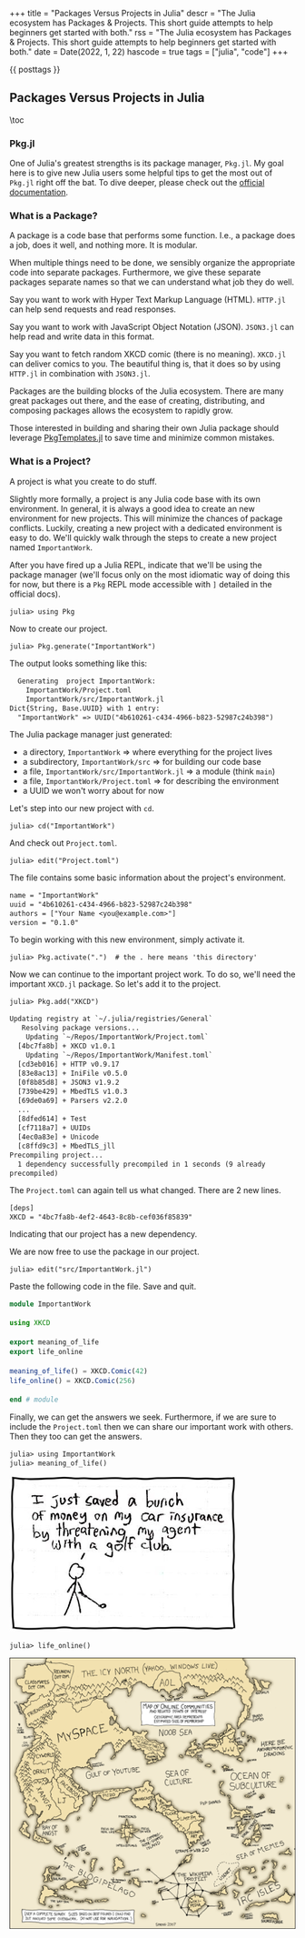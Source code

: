 +++
title = "Packages Versus Projects in Julia"
descr = "The Julia ecosystem has Packages & Projects. This short guide attempts to help beginners get started with both."
rss = "The Julia ecosystem has Packages & Projects. This short guide attempts to help beginners get started with both."
date = Date(2022, 1, 22)
hascode = true
tags = ["julia", "code"]
+++

{{ posttags }}

## Packages Versus Projects in Julia

\toc

### Pkg.jl

One of Julia's greatest strengths is its package manager, `Pkg.jl`. My goal
here is to give new Julia users some helpful tips to get the most out of
`Pkg.jl` right off the bat. To dive deeper, please check out the [official
documentation](https://pkgdocs.julialang.org/v1/).

### What is a Package?

A package is a code base that performs some function. I.e., a package does a
job, does it well, and nothing more. It is modular.

When multiple things need to be done, we sensibly organize the appropriate code
into separate packages. Furthermore, we give these separate packages separate
names so that we can understand what job they do well.

Say you want to work with Hyper Text Markup Language (HTML). `HTTP.jl` can help
send requests and read responses.

Say you want to work with JavaScript Object Notation (JSON). `JSON3.jl` can
help read and write data in this format.

Say you want to fetch random XKCD comic (there is no meaning). `XKCD.jl` can
deliver comics to you. The beautiful thing is, that it does so by using
`HTTP.jl` in combination with `JSON3.jl`.

Packages are the building blocks of the Julia ecosystem. There are many great
packages out there, and the ease of creating, distributing, and composing
packages allows the ecosystem to rapidly grow.

Those interested in building and sharing their own Julia package should
leverage [PkgTemplates.jl](https://invenia.github.io/PkgTemplates.jl/stable/)
to save time and minimize common mistakes.

### What is a Project?

A project is what you create to do stuff.

Slightly more formally, a project is any Julia code base with its own
environment. In general, it is always a good idea to create an new environment
for new projects. This will minimize the chances of package conflicts. Luckily,
creating a new project with a dedicated environment is easy to do. We'll
quickly walk through the steps to create a new project named `ImportantWork`.

After you have fired up a Julia REPL, indicate that we'll be using the package
manager (we'll focus only on the most idiomatic way of doing this for now, but
there is a `Pkg` REPL mode accessible with `]` detailed in the official docs).

```julia-repl
julia> using Pkg
```

Now to create our project.

```julia-repl
julia> Pkg.generate("ImportantWork")
```

The output looks something like this:

```text
  Generating  project ImportantWork:
    ImportantWork/Project.toml
    ImportantWork/src/ImportantWork.jl
Dict{String, Base.UUID} with 1 entry:
  "ImportantWork" => UUID("4b610261-c434-4966-b823-52987c24b398")
```

The Julia package manager just generated:

- a directory, `ImportantWork` ⇒ where everything for the project lives
- a subdirectory, `ImportantWork/src` ⇒ for building our code base
- a file, `ImportantWork/src/ImportantWork.jl` ⇒ a module (think `main`)
- a file, `ImportantWork/Project.toml` ⇒ for describing the environment
- a UUID we won't worry about for now

Let's step into our new project with `cd`.

```julia-repl
julia> cd("ImportantWork")
```

And check out `Project.toml`.

```julia-repl
julia> edit("Project.toml")
```

The file contains some basic information about the project's environment.

```text
name = "ImportantWork"
uuid = "4b610261-c434-4966-b823-52987c24b398"
authors = ["Your Name <you@example.com>"]
version = "0.1.0"
```

To begin working with this new environment, simply activate it.

```julia-repl
julia> Pkg.activate(".")  # the . here means 'this directory'
```

Now we can continue to the important project work. To do so, we'll need the
important `XKCD.jl` package. So let's add it to the project.

```julia-repl
julia> Pkg.add("XKCD")
```

```text
Updating registry at `~/.julia/registries/General`
   Resolving package versions...
    Updating `~/Repos/ImportantWork/Project.toml`
  [4bc7fa8b] + XKCD v1.0.1
    Updating `~/Repos/ImportantWork/Manifest.toml`
  [cd3eb016] + HTTP v0.9.17
  [83e8ac13] + IniFile v0.5.0
  [0f8b85d8] + JSON3 v1.9.2
  [739be429] + MbedTLS v1.0.3
  [69de0a69] + Parsers v2.2.0
  ...
  [8dfed614] + Test
  [cf7118a7] + UUIDs
  [4ec0a83e] + Unicode
  [c8ffd9c3] + MbedTLS_jll
Precompiling project...
  1 dependency successfully precompiled in 1 seconds (9 already precompiled)
```

The `Project.toml` can again tell us what changed. There are 2 new lines.

```text
[deps]
XKCD = "4bc7fa8b-4ef2-4643-8c8b-cef036f85839"
```

Indicating that our project has a new dependency.

We are now free to use the package in our project.

```julia-repl
julia> edit("src/ImportantWork.jl")
```

Paste the following code in the file. Save and quit.

```julia
module ImportantWork

using XKCD

export meaning_of_life
export life_online

meaning_of_life() = XKCD.Comic(42)
life_online() = XKCD.Comic(256)

end # module
```

Finally, we can get the answers we seek. Furthermore, if we are sure to include
the `Project.toml` then we can share our important work with others. Then they
too can get the answers.

```julia-repl
julia> using ImportantWork
julia> meaning_of_life()
```

![geico](./geico.jpg)

```julia-repl
julia> life_online()
```

![online-communities](./online_communities.png)
